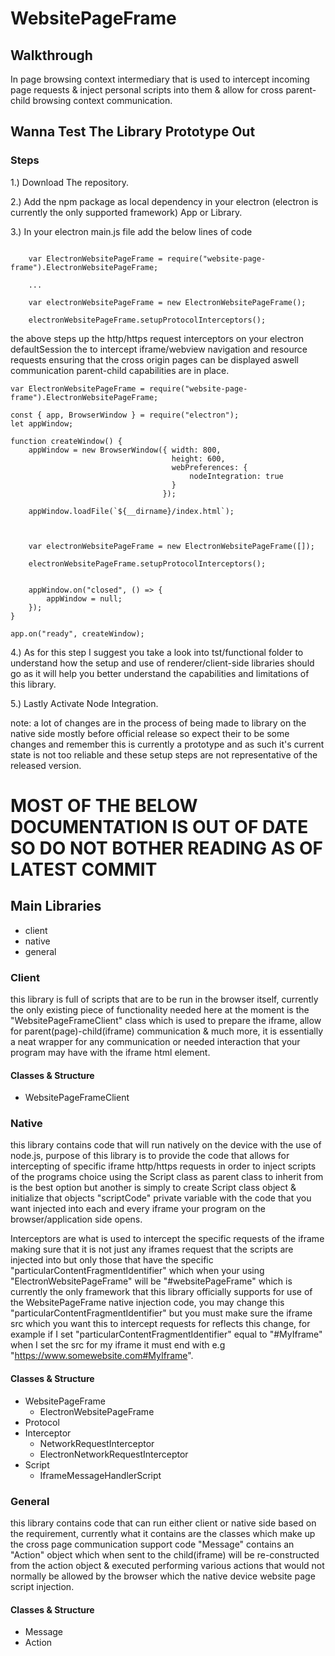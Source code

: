 # WebsitePageFrame

## Walkthrough

In page browsing context intermediary that is used to intercept incoming page requests &amp; inject personal scripts into them & allow for cross parent-child browsing context communication.

## Wanna Test The Library Prototype Out

### Steps

1.) Download The repository.
  
2.) Add the npm package as local dependency in your electron (electron is currently the only supported framework) App or Library.


3.) In your electron main.js file add the below lines of code
```

    var ElectronWebsitePageFrame = require("website-page-frame").ElectronWebsitePageFrame;

    ...

    var electronWebsitePageFrame = new ElectronWebsitePageFrame();

    electronWebsitePageFrame.setupProtocolInterceptors();

```
the above steps up the http/https request interceptors on your electron defaultSession
the to intercept iframe/webview navigation and resource requests ensuring that the 
cross origin pages can be displayed aswell communication parent-child capabilities are in place.
```
var ElectronWebsitePageFrame = require("website-page-frame").ElectronWebsitePageFrame;

const { app, BrowserWindow } = require("electron");
let appWindow;

function createWindow() {
    appWindow = new BrowserWindow({ width: 800,
                                    height: 600,
                                    webPreferences: {
                                        nodeIntegration: true
                                    }
                                  });

    appWindow.loadFile(`${__dirname}/index.html`);



    var electronWebsitePageFrame = new ElectronWebsitePageFrame([]);

    electronWebsitePageFrame.setupProtocolInterceptors();


    appWindow.on("closed", () => {
        appWindow = null;
    });
}

app.on("ready", createWindow);

```


4.) As for this step I suggest you take a look into tst/functional folder to understand
    how the setup and use of renderer/client-side libraries should go as it will help you
    better understand the capabilities and limitations of this library.

5.) Lastly Activate Node Integration.

note: a lot of changes are in the process of being made to library on the native
side mostly before official release so expect their to be some changes and remember
this is currently a prototype and as such it's current state is not too reliable and
these setup steps are not representative of the released version.

# MOST OF THE BELOW DOCUMENTATION IS OUT OF DATE SO DO NOT BOTHER READING AS OF LATEST COMMIT

## Main Libraries
- client
- native
- general

### Client
this library is full of scripts that are to be run in the browser itself, currently the only existing piece of functionality needed here at the moment is the "WebsitePageFrameClient" class which is used to prepare the iframe, allow for parent(page)-child(iframe) communication & much more, it is essentially a neat wrapper for any communication or needed interaction that your program may have with the iframe html element.


#### Classes & Structure
- WebsitePageFrameClient

### Native
this library contains code that will run natively on the device with the use of node.js, purpose of this library is to provide the code that allows for intercepting of specific iframe http/https requests in order to inject scripts of the programs choice using the Script class as parent class to inherit from is the best option but another is simply to create Script class object & initialize that objects "scriptCode" private variable with the code that you want injected into each and every iframe your program on the browser/application side opens.

Interceptors are what is used to intercept the specific requests of the iframe making sure that it is not just any iframes request that the scripts are injected into but only those that have the specific "particularContentFragmentIdentifier" which when your using "ElectronWebsitePageFrame" will be "#websitePageFrame" which is currently the only framework that this library officially supports for use of the WebsitePageFrame native injection code, you may change this "particularContentFragmentIdentifier" but you must make sure the iframe src which you want this to intercept requests for reflects this change, for example if I set "particularContentFragmentIdentifier" equal to "#MyIframe" when I set the src for my iframe it must end with e.g "https://www.somewebsite.com#MyIframe".

#### Classes & Structure
- WebsitePageFrame
    - ElectronWebsitePageFrame
- Protocol
- Interceptor
    - NetworkRequestInterceptor
    - ElectronNetworkRequestInterceptor
- Script
    - IframeMessageHandlerScript

### General
this library contains code that can run either client or native side based on the requirement, currently what it contains are the classes which make up the cross page communication support code "Message" contains an "Action" object which when sent to the child(iframe) will be re-constructed from the action object & executed performing various actions that would not normally be allowed by the browser which the native device website page script injection.

#### Classes & Structure
- Message
- Action
